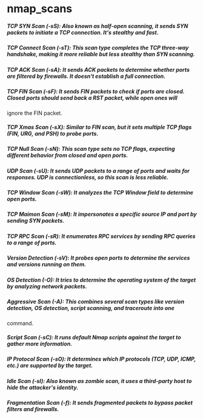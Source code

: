 # nmap_scans



<h5> TCP SYN Scan (-sS): Also known as half-open scanning, it sends SYN packets to initiate a TCP connection. It's stealthy and fast.</h5>
<h5> TCP Connect Scan (-sT): This scan type completes the TCP three-way handshake, making it more reliable but less stealthy than SYN scanning.</h5>
<h5> TCP ACK Scan (-sA): It sends ACK packets to determine whether ports are filtered by firewalls. It doesn't establish a full connection.</h5>
<h5> TCP FIN Scan (-sF): It sends FIN packets to check if ports are closed. Closed ports should send back a RST packet, while open ones will </h5>ignore the FIN packet.
<h5> TCP Xmas Scan (-sX): Similar to FIN scan, but it sets multiple TCP flags (FIN, URG, and PSH) to probe ports.</h5>
<h5> TCP Null Scan (-sN): This scan type sets no TCP flags, expecting different behavior from closed and open ports.</h5>
<h5> UDP Scan (-sU): It sends UDP packets to a range of ports and waits for responses. UDP is connectionless, so this scan is less reliable.</h5>
<h5> TCP Window Scan (-sW): It analyzes the TCP Window field to determine open ports.</h5>
<h5> TCP Maimon Scan (-sM): It impersonates a specific source IP and port by sending SYN packets.</h5>
<h5> TCP RPC Scan (-sR): It enumerates RPC services by sending RPC queries to a range of ports.</h5>
<h5> Version Detection (-sV): It probes open ports to determine the services and versions running on them.</h5>
<h5> OS Detection (-O): It tries to determine the operating system of the target by analyzing network packets.</h5>
<h5> Aggressive Scan (-A): This combines several scan types like version detection, OS detection, script scanning, and traceroute into one </h5>command.
<h5> Script Scan (-sC): It runs default Nmap scripts against the target to gather more information.</h5>
<h5> IP Protocol Scan (-sO): It determines which IP protocols (TCP, UDP, ICMP, etc.) are supported by the target.</h5>
<h5> Idle Scan (-sI): Also known as zombie scan, it uses a third-party host to hide the attacker's identity.</h5>
<h5> Fragmentation Scan (-f): It sends fragmented packets to bypass packet filters and firewalls.</h5>